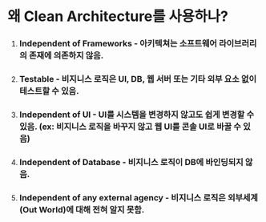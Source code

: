 # 왜 Clean Architecture를 사용하나?

1. ### Independent of Frameworks - 아키텍쳐는 소프트웨어 라이브러리의 존재에 의존하지 않음.
2. ### Testable - 비지니스 로직은 UI, DB, 웹 서버 또는 기타 외부 요소 없이 테스트할 수 있음.
3. ### Independent of UI - UI를 시스템을 변경하지 않고도 쉽게 변경할 수 있음. (ex: 비지니스 로직을 바꾸지 않고 웹 UI를 콘솔 UI로 바꿀 수 있음)
4. ### Independent of Database - 비지니스 로직이 DB에 바인딩되지 않음.
5. ### Independent of any external agency - 비지니스 로직은 외부세계(Out World)에 대해 전혀 알지 못함.
